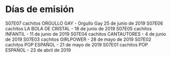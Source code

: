 

# Días de emisión


S07E07 cachitos ORGULLO GAY - Orgullo Gay 25 de junio de 2019
S07E06 cachitos LA BOLA DE CRISTAL - 18 de junio de 2019
S07E05 cachitos INFANTIL - 11 de junio de 2019
S07E04 cachitos CANTAUTORES - 4 de junio de 2019
S07E03 cachitos GIRLPOWER - 28 de mayo de 2019
S07E02 cachitos POP ESPAÑOL - 21 de mayo de 2019
S07E01 cachitos POP ESPAÑOL - 23 de abril de 2019
